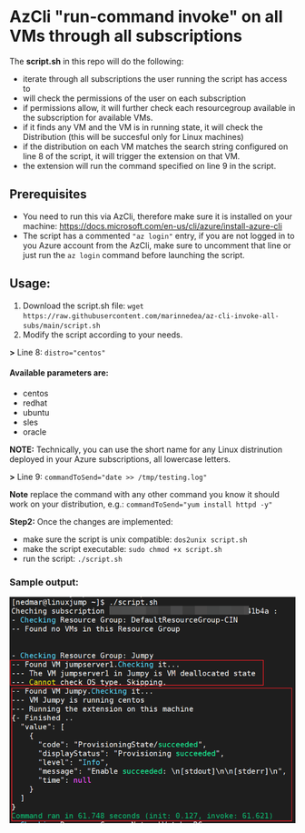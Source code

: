 # AzCli "run-command invoke" on all VMs through all subscriptions

The **script.sh** in this repo will do the following:

* iterate through all subscriptions the user running the script has access to
* will check the permissions of the user on each subscription
* if permissions allow, it will further check each resourcegroup available in the subscription for available VMs.
* if it finds any VM and the VM is in running state, it will check the Distribution (this will be succesful only for Linux machines)
* if the distribution on each VM matches the search string configured on line 8 of the script, it will trigger the extension on that VM.
* the extension will run the command specified on line 9 in the script.

## Prerequisites

* You need to run this via AzCli, therefore make sure it is installed on your machine: https://docs.microsoft.com/en-us/cli/azure/install-azure-cli
* The script has a commented `"az login"`  entry, if you are not logged in to you Azure account from the AzCli, make sure to uncomment that line or just run the `az login`  command before launching the script.

## Usage:

1. Download the script.sh file:
`wget https://raw.githubusercontent.com/marinnedea/az-cli-invoke-all-subs/main/script.sh`
2. Modify the script according to your needs.

**>** Line 8: `distro="centos"`

#### Available parameters are:
 * centos
 * redhat
 * ubuntu
 * sles
 * oracle

**NOTE:** Technically, you can use the short name for any Linux distrinution deployed in your Azure subscriptions, all lowercase letters.

**>** Line 9: `commandToSend="date >> /tmp/testing.log"`

**Note** replace the command with any other command you know it should work on your distribution, e.g.:
`commandToSend="yum install httpd -y"`

**Step2:** Once the changes are implemented:
* make sure the script is unix compatible: `dos2unix script.sh`
* make the script executable: `sudo chmod +x script.sh`
* run the script: `./script.sh`

### Sample output:

![Sample Output](img/sample_output.png)
